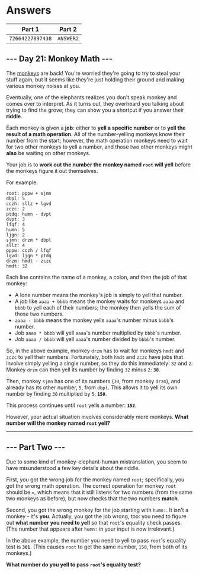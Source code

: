 # Answers

| Part 1           | Part 2    |
| ---------------- | --------- |
| `72664227897438` | `ANSWER2` |

## --- Day 21: Monkey Math ---

The [monkeys](2022/11) are back! You're worried they're going to try to steal your stuff again, but it seems like they're just holding their ground and making various monkey noises at you.

Eventually, one of the elephants realizes you don't speak monkey and comes over to interpret. As it turns out, they overheard you talking about trying to find the grove; they can show you a shortcut if you answer their __riddle__.

Each monkey is given a __job__: either to __yell a specific number__ or to __yell the result of a math operation__. All of the number-yelling monkeys know their number from the start; however, the math operation monkeys need to wait for two other monkeys to yell a number, and those two other monkeys might __also__ be waiting on other monkeys.

Your job is to __work out the number the monkey named `root` will yell__ before the monkeys figure it out themselves.

For example:

    root: pppw + sjmn
    dbpl: 5
    cczh: sllz + lgvd
    zczc: 2
    ptdq: humn - dvpt
    dvpt: 3
    lfqf: 4
    humn: 5
    ljgn: 2
    sjmn: drzm * dbpl
    sllz: 4
    pppw: cczh / lfqf
    lgvd: ljgn * ptdq
    drzm: hmdt - zczc
    hmdt: 32

Each line contains the name of a monkey, a colon, and then the job of that monkey:

- A lone number means the monkey's job is simply to yell that number.
- A job like `aaaa + bbbb` means the monkey waits for monkeys `aaaa` and `bbbb` to yell each of their numbers; the monkey then yells the sum of those two numbers.
- `aaaa - bbbb` means the monkey yells `aaaa`'s number minus `bbbb`'s number.
- Job `aaaa * bbbb` will yell `aaaa`'s number multiplied by `bbbb`'s number.
- Job `aaaa / bbbb` will yell `aaaa`'s number divided by `bbbb`'s number.

So, in the above example, monkey `drzm` has to wait for monkeys `hmdt` and `zczc` to yell their numbers. Fortunately, both `hmdt` and `zczc` have jobs that involve simply yelling a single number, so they do this immediately: `32` and `2`. Monkey `drzm` can then yell its number by finding `32` minus `2`: __`30`__.

Then, monkey `sjmn` has one of its numbers (`30`, from monkey `drzm`), and already has its other number, `5`, from `dbpl`. This allows it to yell its own number by finding `30` multiplied by `5`: __`150`__.

This process continues until `root` yells a number: __`152`__.

However, your actual situation involves considerably more monkeys. __What number will the monkey named `root` yell?__

-----------------

## --- Part Two ---

Due to some kind of monkey-elephant-human mistranslation, you seem to have misunderstood a few key details about the riddle.

First, you got the wrong job for the monkey named `root`; specifically, you got the wrong math operation. The correct operation for monkey `root` should be `=`, which means that it still listens for two numbers (from the same two monkeys as before), but now checks that the two numbers __match__.

Second, you got the wrong monkey for the job starting with `humn:`. It isn't a monkey - it's __you__. Actually, you got the job wrong, too: you need to figure out __what number you need to yell__ so that `root`'s equality check passes. (The number that appears after `humn:` in your input is now irrelevant.)

In the above example, the number you need to yell to pass `root`'s equality test is __`301`__. (This causes `root` to get the same number, `150`, from both of its monkeys.)

__What number do you yell to pass `root`'s equality test?__